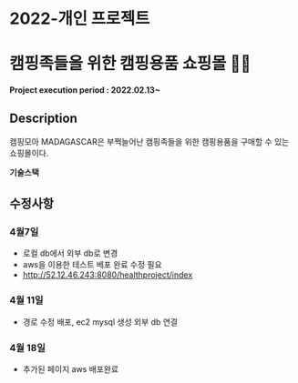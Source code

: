 # 2022-개인 프로젝트
# 캠핑족들을 위한 캠핑용품 쇼핑몰 👵👴

#### Project execution period : 2022.02.13~

## Description
캠핑모아 MADAGASCAR은 부쩍늘어난 캠핑족들을 위한 캠핑용품을 구매할 수 있는 쇼핑몰이다.

**기술스택**

## 수정사항

### 4월7일

- 로컬 db에서 외부 db로 변경 
- aws을 이용한 테스트 베포 완료 수정 필요
- http://52.12.46.243:8080/healthproject/index

### 4월 11일

- 경로 수정 배포, ec2 mysql 생성 외부 db 연결

### 4월 18일 

- 추가된 페이지 aws 배포완료
